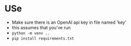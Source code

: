 # USe

- Make sure there is an OpenAI api key in file named 'key'
- this assumes that you've run
- `python -m venv ..`
- `pip install requirements.txt`
